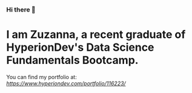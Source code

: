### Hi there 👋

# I am Zuzanna, a recent graduate of HyperionDev's Data Science Fundamentals Bootcamp.

You can find my portfolio at: *https://www.hyperiondev.com/portfolio/116223/*
